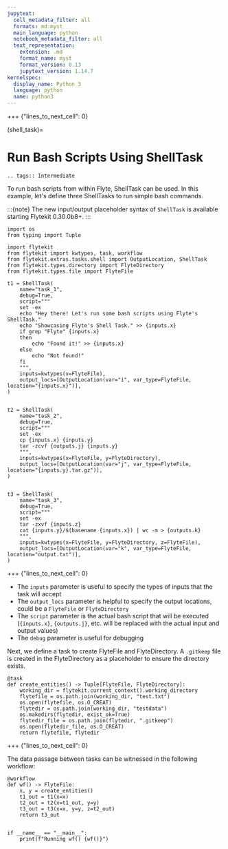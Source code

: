 ```yaml
---
jupytext:
  cell_metadata_filter: all
  formats: md:myst
  main_language: python
  notebook_metadata_filter: all
  text_representation:
    extension: .md
    format_name: myst
    format_version: 0.13
    jupytext_version: 1.14.7
kernelspec:
  display_name: Python 3
  language: python
  name: python3
---
```


+++ {"lines_to_next_cell": 0}

(shell_task)=

# Run Bash Scripts Using ShellTask

```{eval-rst}
.. tags:: Intermediate
```

To run bash scripts from within Flyte, ShellTask can be used. In this example, let's define three ShellTasks to run simple bash commands.

:::{note}
The new input/output placeholder syntax of `ShellTask` is available starting Flytekit 0.30.0b8+.
:::

```{code-cell}
import os
from typing import Tuple

import flytekit
from flytekit import kwtypes, task, workflow
from flytekit.extras.tasks.shell import OutputLocation, ShellTask
from flytekit.types.directory import FlyteDirectory
from flytekit.types.file import FlyteFile

t1 = ShellTask(
    name="task_1",
    debug=True,
    script="""
    set -ex
    echo "Hey there! Let's run some bash scripts using Flyte's ShellTask."
    echo "Showcasing Flyte's Shell Task." >> {inputs.x}
    if grep "Flyte" {inputs.x}
    then
        echo "Found it!" >> {inputs.x}
    else
        echo "Not found!"
    fi
    """,
    inputs=kwtypes(x=FlyteFile),
    output_locs=[OutputLocation(var="i", var_type=FlyteFile, location="{inputs.x}")],
)


t2 = ShellTask(
    name="task_2",
    debug=True,
    script="""
    set -ex
    cp {inputs.x} {inputs.y}
    tar -zcvf {outputs.j} {inputs.y}
    """,
    inputs=kwtypes(x=FlyteFile, y=FlyteDirectory),
    output_locs=[OutputLocation(var="j", var_type=FlyteFile, location="{inputs.y}.tar.gz")],
)


t3 = ShellTask(
    name="task_3",
    debug=True,
    script="""
    set -ex
    tar -zxvf {inputs.z}
    cat {inputs.y}/$(basename {inputs.x}) | wc -m > {outputs.k}
    """,
    inputs=kwtypes(x=FlyteFile, y=FlyteDirectory, z=FlyteFile),
    output_locs=[OutputLocation(var="k", var_type=FlyteFile, location="output.txt")],
)
```

+++ {"lines_to_next_cell": 0}

- The `inputs` parameter is useful to specify the types of inputs that the task will accept
- The `output_locs` parameter is helpful to specify the output locations, could be a `FlyteFile` or `FlyteDirectory`
- The `script` parameter is the actual bash script that will be executed (`{inputs.x}`, `{outputs.j}`, etc. will be replaced with the actual input and output values)
- The `debug` parameter is useful for debugging

Next, we define a task to create FlyteFile and FlyteDirectory.
A `.gitkeep` file is created in the FlyteDirectory as a placeholder to ensure the directory exists.

```{code-cell}
@task
def create_entities() -> Tuple[FlyteFile, FlyteDirectory]:
    working_dir = flytekit.current_context().working_directory
    flytefile = os.path.join(working_dir, "test.txt")
    os.open(flytefile, os.O_CREAT)
    flytedir = os.path.join(working_dir, "testdata")
    os.makedirs(flytedir, exist_ok=True)
    flytedir_file = os.path.join(flytedir, ".gitkeep")
    os.open(flytedir_file, os.O_CREAT)
    return flytefile, flytedir
```

+++ {"lines_to_next_cell": 0}

The data passage between tasks can be witnessed in the following workflow:

```{code-cell}
@workflow
def wf() -> FlyteFile:
    x, y = create_entities()
    t1_out = t1(x=x)
    t2_out = t2(x=t1_out, y=y)
    t3_out = t3(x=x, y=y, z=t2_out)
    return t3_out


if __name__ == "__main__":
    print(f"Running wf() {wf()}")
```
